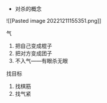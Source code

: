 - 对杀的概念

![[Pasted image 20221211155351.png]]

气
1. 把自己变成棍子
2. 把对方变成团子
3. 不入气——有眼杀无眼

找目标
1. 找棋筋
2. 找气紧

